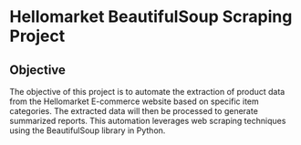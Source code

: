 # Hellomarket BeautifulSoup Scraping Project

## Objective

The objective of this project is to automate the extraction of product data from the Hellomarket E-commerce website based on specific item categories. The extracted data will then be processed to generate summarized reports. This automation leverages web scraping techniques using the BeautifulSoup library in Python.

